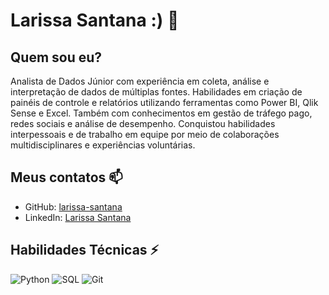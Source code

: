 # Larissa Santana :)  👋

## Quem sou eu?

Analista de Dados Júnior com experiência em coleta, análise e interpretação de dados de
múltiplas fontes. Habilidades em criação de painéis de controle e relatórios utilizando
ferramentas como Power BI, Qlik Sense e Excel. Também com conhecimentos em gestão
de tráfego pago, redes sociais e análise de desempenho. Conquistou habilidades
interpessoais e de trabalho em equipe por meio de colaborações multidisciplinares e
experiências voluntárias.


## Meus contatos 📫
- GitHub: [larissa-santana](https://github.com/larissa-santana)
- LinkedIn: [Larissa Santana](https://www.linkedin.com/in/larissaliradesantana/) 



## Habilidades Técnicas ⚡
![Python](https://img.shields.io/badge/Python-black?style=for-the-badge&logo=python&logoColor=white) ![SQL](https://img.shields.io/badge/SQL-purple?style=for-the-badge&logo=SQL&logoColor=white)
![Git](https://img.shields.io/badge/Git-green?style=for-the-badge&logo=git&logoColor=white)











